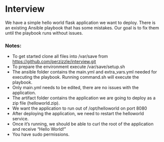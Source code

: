 Interview
==================
We have a simple hello world flask application we want to deploy. There is an existing Ansible playbook that has some mistakes. Our goal is to fix them until the playbook runs without issues.
 
### Notes:
* To get started clone all files into /var/save from https://github.com/perzizzle/interview.git
* To prepare the environment execute /var/save/setup.sh
* The ansible folder contains the main.yml and extra_vars.yml needed for executing the playbook. Running command.sh will execute the playbook.
* Only main.yml needs to be edited, there are no issues with the application.
* The artifact folder contains the application we are going to deploy as a zip file (helloworld.zip).
* We want the application to run out of /opt/helloworld on port 8080
* After deploying the application, we need to restart the helloworld service.
* Once it’s running, we should be able to curl the root of the application and receive “Hello World!”
* You have sudo permissions.
